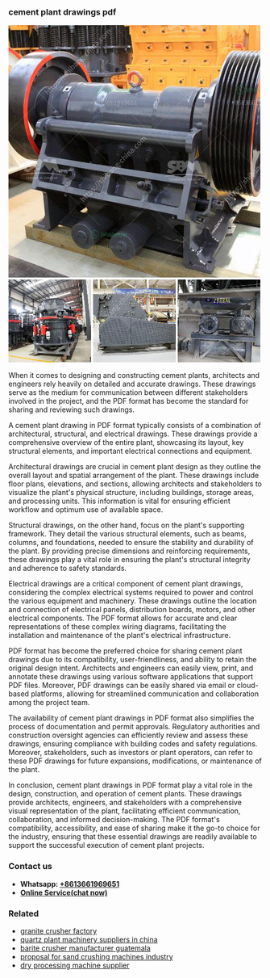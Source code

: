<h3>cement plant drawings pdf</h3><img src='1706755522.jpg' alt=''><p>When it comes to designing and constructing cement plants, architects and engineers rely heavily on detailed and accurate drawings. These drawings serve as the medium for communication between different stakeholders involved in the project, and the PDF format has become the standard for sharing and reviewing such drawings.</p><p>A cement plant drawing in PDF format typically consists of a combination of architectural, structural, and electrical drawings. These drawings provide a comprehensive overview of the entire plant, showcasing its layout, key structural elements, and important electrical connections and equipment.</p><p>Architectural drawings are crucial in cement plant design as they outline the overall layout and spatial arrangement of the plant. These drawings include floor plans, elevations, and sections, allowing architects and stakeholders to visualize the plant's physical structure, including buildings, storage areas, and processing units. This information is vital for ensuring efficient workflow and optimum use of available space.</p><p>Structural drawings, on the other hand, focus on the plant's supporting framework. They detail the various structural elements, such as beams, columns, and foundations, needed to ensure the stability and durability of the plant. By providing precise dimensions and reinforcing requirements, these drawings play a vital role in ensuring the plant's structural integrity and adherence to safety standards.</p><p>Electrical drawings are a critical component of cement plant drawings, considering the complex electrical systems required to power and control the various equipment and machinery. These drawings outline the location and connection of electrical panels, distribution boards, motors, and other electrical components. The PDF format allows for accurate and clear representations of these complex wiring diagrams, facilitating the installation and maintenance of the plant's electrical infrastructure.</p><p>PDF format has become the preferred choice for sharing cement plant drawings due to its compatibility, user-friendliness, and ability to retain the original design intent. Architects and engineers can easily view, print, and annotate these drawings using various software applications that support PDF files. Moreover, PDF drawings can be easily shared via email or cloud-based platforms, allowing for streamlined communication and collaboration among the project team.</p><p>The availability of cement plant drawings in PDF format also simplifies the process of documentation and permit approvals. Regulatory authorities and construction oversight agencies can efficiently review and assess these drawings, ensuring compliance with building codes and safety regulations. Moreover, stakeholders, such as investors or plant operators, can refer to these PDF drawings for future expansions, modifications, or maintenance of the plant.</p><p>In conclusion, cement plant drawings in PDF format play a vital role in the design, construction, and operation of cement plants. These drawings provide architects, engineers, and stakeholders with a comprehensive visual representation of the plant, facilitating efficient communication, collaboration, and informed decision-making. The PDF format's compatibility, accessibility, and ease of sharing make it the go-to choice for the industry, ensuring that these essential drawings are readily available to support the successful execution of cement plant projects.</p><h3>Contact us</h3><ul><li><strong>Whatsapp:&nbsp;<a href="https://wa.me/8613661969651">+8613661969651</a></strong></li><li><a href="https://swt.shibang-china.com/?git&amp;zhl&amp;cement plant drawings pdf"><strong>Online Service(chat now)</strong></a></li></ul><h3>Related</h3><ul><li><a href='granite crusher factory.md'>granite crusher factory</a></li><li><a href='quartz plant machinery suppliers in china.md'>quartz plant machinery suppliers in china</a></li><li><a href='barite crusher manufacturer guatemala.md'>barite crusher manufacturer guatemala</a></li><li><a href='proposal for sand crushing machines industry.md'>proposal for sand crushing machines industry</a></li><li><a href='dry processing machine supplier.md'>dry processing machine supplier</a></li></ul>